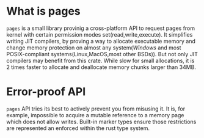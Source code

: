 # What is pages
`pages` is a small library provinig a cross-platform API to request pages from kernel with certain permission modes set(read,write,execute). It simplifies writing JIT compilers, by proving a way to allocate executable memory and change memory protection on almost any system(*Windows* and most POSIX-compliant systems(Linux,MacOS,most other BSDs)). But not only JIT compilers may benefit from this crate. While slow for small allocations, it is 2 times faster to allocate and deallocate memory chunks larger than 34MB. 
# Error-proof API
`pages` API tries its best to actively prevent you from misusing it. It is, for example, impossible to acquire a mutable reference to a memory page which does not allow writes. Built-in marker types ensure those restrictions are represented an enforced within the rust type system. 
